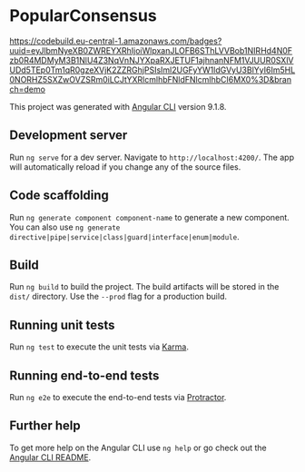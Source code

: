 # PopularConsensus

https://codebuild.eu-central-1.amazonaws.com/badges?uuid=eyJlbmNyeXB0ZWREYXRhIjoiWlpxanJLOFB6SThLVVBob1NIRHd4N0Fzb0R4MDMyM3B1NlU4Z3NqVnNJYXpaRXJETUF1ajhnanNFM1VJUUR0SXlVUDd5TEp0Tm1qR0gzeXVjK2ZZRGhjPSIsIml2UGFyYW1ldGVyU3BlYyI6Im5HL0NORHZ5SXZwOVZSRm0iLCJtYXRlcmlhbFNldFNlcmlhbCI6MX0%3D&branch=demo

This project was generated with [Angular CLI](https://github.com/angular/angular-cli) version 9.1.8.

## Development server

Run `ng serve` for a dev server. Navigate to `http://localhost:4200/`. The app will automatically reload if you change any of the source files.

## Code scaffolding

Run `ng generate component component-name` to generate a new component. You can also use `ng generate directive|pipe|service|class|guard|interface|enum|module`.

## Build

Run `ng build` to build the project. The build artifacts will be stored in the `dist/` directory. Use the `--prod` flag for a production build.

## Running unit tests

Run `ng test` to execute the unit tests via [Karma](https://karma-runner.github.io).

## Running end-to-end tests

Run `ng e2e` to execute the end-to-end tests via [Protractor](http://www.protractortest.org/).

## Further help

To get more help on the Angular CLI use `ng help` or go check out the [Angular CLI README](https://github.com/angular/angular-cli/blob/master/README.md).
